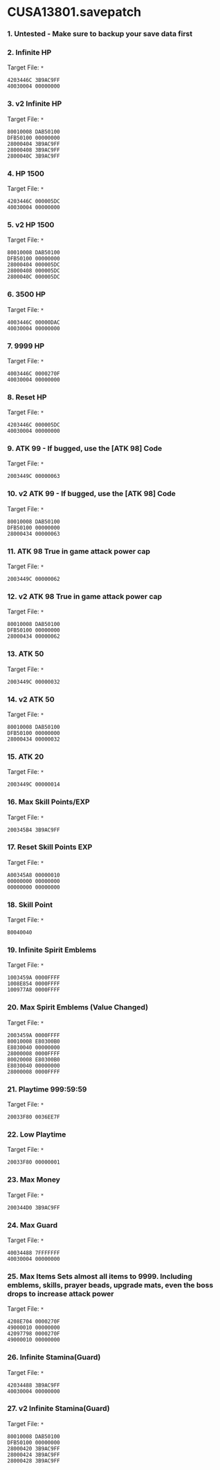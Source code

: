 # CUSA13801.savepatch

### 1. Untested - Make sure to backup your save data first
### 2. Infinite HP

Target File: `*`

```
4203446C 3B9AC9FF
40030004 00000000
```

### 3. v2 Infinite HP

Target File: `*`

```
80010008 DAB50100
DFB50100 00000000
28000404 3B9AC9FF
28000408 3B9AC9FF
2800040C 3B9AC9FF
```

### 4. HP 1500

Target File: `*`

```
4203446C 000005DC
40030004 00000000
```

### 5. v2 HP 1500

Target File: `*`

```
80010008 DAB50100
DFB50100 00000000
28000404 000005DC
28000408 000005DC
2800040C 000005DC
```

### 6. 3500 HP

Target File: `*`

```
4003446C 00000DAC
40030004 00000000
```

### 7. 9999 HP

Target File: `*`

```
4003446C 0000270F
40030004 00000000
```

### 8. Reset HP

Target File: `*`

```
4203446C 000005DC
40030004 00000000
```

### 9. ATK 99 - If bugged, use the [ATK 98] Code

Target File: `*`

```
2003449C 00000063
```

### 10. v2 ATK 99 - If bugged, use the [ATK 98] Code

Target File: `*`

```
80010008 DAB50100
DFB50100 00000000
28000434 00000063
```

### 11. ATK 98 True in game attack power cap

Target File: `*`

```
2003449C 00000062
```

### 12. v2 ATK 98 True in game attack power cap

Target File: `*`

```
80010008 DAB50100
DFB50100 00000000
28000434 00000062
```

### 13. ATK 50

Target File: `*`

```
2003449C 00000032
```

### 14. v2 ATK 50

Target File: `*`

```
80010008 DAB50100
DFB50100 00000000
28000434 00000032
```

### 15. ATK 20

Target File: `*`

```
2003449C 00000014
```

### 16. Max Skill Points/EXP

Target File: `*`

```
200345B4 3B9AC9FF
```

### 17. Reset Skill Points EXP

Target File: `*`

```
A00345A8 00000010
00000000 00000000
00000000 00000000
```

### 18. Skill Point

Target File: `*`

```
B0040040
```

### 19. Infinite Spirit Emblems

Target File: `*`

```
1003459A 0000FFFF
1008E854 0000FFFF
100977A8 0000FFFF
```

### 20. Max Spirit Emblems (Value Changed)

Target File: `*`

```
2003459A 0000FFFF
80010008 E80300B0
E8030040 00000000
28000008 0000FFFF
80020008 E80300B0
E8030040 00000000
28000008 0000FFFF
```

### 21. Playtime 999:59:59

Target File: `*`

```
20033F80 0036EE7F
```

### 22. Low Playtime

Target File: `*`

```
20033F80 00000001
```

### 23. Max Money

Target File: `*`

```
200344D0 3B9AC9FF
```

### 24. Max Guard

Target File: `*`

```
40034488 7FFFFFFF
40030004 00000000
```

### 25. Max Items Sets almost all items to 9999. Including emblems, skills, prayer beads, upgrade mats, even the boss drops to increase attack power

Target File: `*`

```
4208E704 0000270F
49000010 00000000
42097798 0000270F
49000010 00000000
```

### 26. Infinite Stamina(Guard)

Target File: `*`

```
42034488 3B9AC9FF
40030004 00000000
```

### 27. v2 Infinite Stamina(Guard)

Target File: `*`

```
80010008 DAB50100
DFB50100 00000000
28000420 3B9AC9FF
28000424 3B9AC9FF
28000428 3B9AC9FF
```

